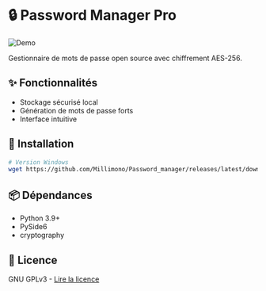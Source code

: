 # 🔒 Password Manager Pro

![Demo](https://via.placeholder.com/800x400?text=Password+Manager+Screenshot)

Gestionnaire de mots de passe open source avec chiffrement AES-256.

## ✨ Fonctionnalités

- Stockage sécurisé local
- Génération de mots de passe forts
- Interface intuitive

## 🚀 Installation

```bash
# Version Windows
wget https://github.com/Millimono/Password_manager/releases/latest/download/PasswordManager_Setup.exe
```

## 📦 Dépendances

- Python 3.9+
- PySide6
- cryptography

## 📄 Licence

GNU GPLv3 - [Lire la licence](LICENSE)
